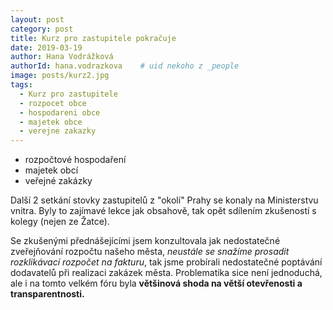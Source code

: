 ```yaml
---
layout: post
category: post
title: Kurz pro zastupitele pokračuje   
date: 2019-03-19
author: Hana Vodrážková
authorId: hana.vodrazkova    # uid nekoho z _people
image: posts/kurz2.jpg
tags:
  - Kurz pro zastupitele
  - rozpocet obce
  - hospodareni obce
  - majetek obce
  - verejne zakazky
---
```


* rozpočtové hospodaření
* majetek obcí 
* veřejné zakázky

Další 2 setkání stovky zastupitelů z "okolí" Prahy se konaly na Ministerstvu vnitra.
Byly to zajímavé lekce jak obsahově, tak opět sdílením zkušeností s kolegy (nejen ze Žatce).

Se zkušenými přednášejícími jsem konzultovala jak nedostatečné zveřejňování rozpočtu našeho města, *neustále se snažíme prosadit rozklikávací rozpočet na fakturu*, tak jsme probírali nedostatečné poptávání dodavatelů při realizaci zakázek města.
Problematika sice není jednoduchá, ale i na tomto velkém fóru byla **většinová shoda na větší otevřenosti a transparentnosti.**
